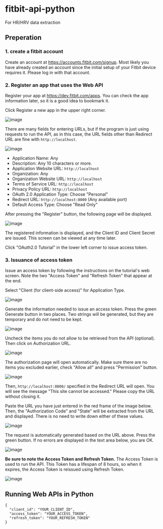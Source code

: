 # fitbit-api-python
For HR/HRV data extraction

## Preperation
### 1. create a fitbit account
Create an account at https://accounts.fitbit.com/signup. Most likely you have already created an account since the initial setup of your Fitbit device requires it. Please log in with that account.

### 2. Register an app that uses the Web API
Register your app at https://dev.fitbit.com/apps. You can check the app information later, so it is a good idea to bookmark it.

Click Register a new app in the upper right corner.

![image](https://github.com/sunfish256/fitbit-api-python/assets/84883098/8b148f87-8b0f-42bc-9abd-e9d283993122)

There are many fields for entering URLs, but if the program is just using requests to run the API, as in this case, the URL fields other than Redirect URL are fine with `http://localhost`.

![image](https://github.com/sunfish256/fitbit-api-python/assets/84883098/f02186fd-7fc0-4b67-bdd2-c9d40b29695d)

- Application Name: Any
- Description: Any 10 characters or more.
- Application Website URL: `http://localhost`
- Organization: Any
- Organization Website URL: `http://localhost`
- Terms of Service URL: `http://localhost`
- Privacy Policy URL: `http://localhost`
- OAuth 2.0 Application Type: Choose "Personal"
- Redirect URL: `http://localhost:8000` (Any available port)
- Default Access Type: Choose "Read Only"

After pressing the "Register" button, the following page will be displayed.

![image](https://github.com/sunfish256/fitbit-api-python/assets/84883098/76ca9c80-8b7a-4f2f-bd5f-0cafdcc36712)

The registered information is displayed, and the Client ID and Client Secret are issued. This screen can be viewed at any time later.

Click "OAuth2.0 Tutorial" in the lower left corner to issue access token.

### 3. Issuance of access token
Issue an access token by following the instructions on the tutorial's web screen. Note the two "Access Token" and "Refresh Token" that appear at the end.

Select "Client (for client-side access)" for Application Type.

![image](https://github.com/sunfish256/fitbit-api-python/assets/84883098/7285adad-6449-4b73-829a-5c11cbd6f4b6)

Generate the information needed to issue an access token. Press the green Generate button in two places.
Two strings will be generated, but they are temporary and do not need to be kept.

![image](https://github.com/sunfish256/fitbit-api-python/assets/84883098/5c5102ea-fb78-42a6-8feb-ec83c1b42009)

Uncheck the items you do not allow to be retrieved from the API (optional).
Then click on Authorization URL.

![image](https://github.com/sunfish256/fitbit-api-python/assets/84883098/a9cf2f71-de88-4dc1-a39c-0f934fc88911)

The authorization page will open automatically. Make sure there are no items you excluded earlier, check "Allow all" and press "Permission" button.

![image](https://github.com/sunfish256/fitbit-api-python/assets/84883098/32870d2f-f4d5-448b-90b7-a6991b1ab66d)

Then, `http://localhost:8000/` specified in the Redirect URL will open. You will see the message "This site cannot be accessed." Please copy the URL without closing it.

Paste the URL you have just entered in the red frame of the image below. Then, the "Authorization Code" and "State" will be extracted from the URL and displayed. There is no need to write down either of these values.

![image](https://github.com/sunfish256/fitbit-api-python/assets/84883098/ff822549-88a8-4451-b328-876d91dcf6e7)

The request is automatically generated based on the URL above. Press the green button. If no errors are displayed in the text area below, you are OK.

![image](https://github.com/sunfish256/fitbit-api-python/assets/84883098/860e6ba0-b52f-498b-b5fa-bfba09fcea7a)

**Be sure to note the Access Token and Refresh Token.**
The Access Token is used to run the API. This Token has a lifespan of 8 hours, so when it expires, the Access Token is reissued using Refresh Token.

![image](https://github.com/sunfish256/fitbit-api-python/assets/84883098/ad226a3d-94df-42b8-92a1-e11ffc4c6aae)

## Running Web APIs in Python
```
{
  "client_id": "YOUR_CLIENT_ID",
  "access_token": "YOUR_ACCESS_TOKEN",
  "refresh_token": "YOUR_REFRESH_TOKEN"
}
```

